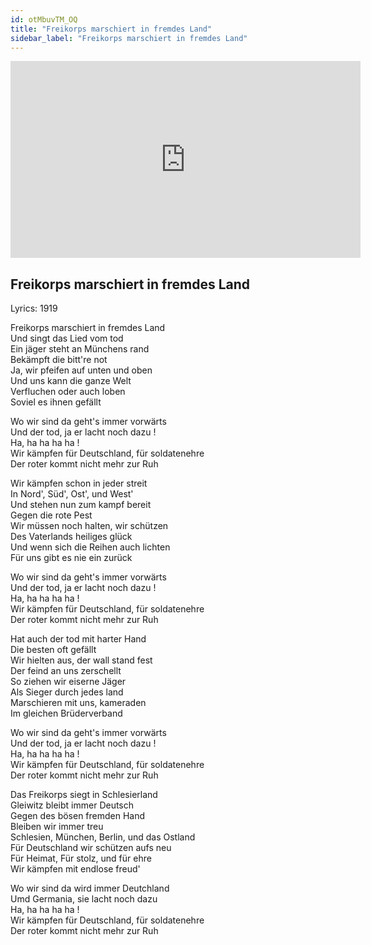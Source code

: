```yaml
---
id: otMbuvTM_OQ
title: "Freikorps marschiert in fremdes Land"
sidebar_label: "Freikorps marschiert in fremdes Land"
---
```


<div class="video-float-container">
  <iframe
    width="560"
    height="315"
    src="https://www.youtube.com/embed/otMbuvTM_OQ"
    title="YouTube video player"
    frameborder="0"
    allow="accelerometer; autoplay; clipboard-write; encrypted-media; gyroscope; picture-in-picture; web-share"
    referrerpolicy="strict-origin-when-cross-origin"
    allowfullscreen
  ></iframe>
</div>

## Freikorps marschiert in fremdes Land

Lyrics: 1919

Freikorps marschiert in fremdes Land  
Und singt das Lied vom tod  
Ein jäger steht an Münchens rand  
Bekämpft die bitt're not  
Ja, wir pfeifen auf unten und oben  
Und uns kann die ganze Welt  
Verfluchen oder auch loben  
Soviel es ihnen gefällt

Wo wir sind da geht's immer vorwärts  
Und der tod, ja er lacht noch dazu !  
Ha, ha ha ha ha !  
Wir kämpfen für Deutschland, für soldatenehre  
Der roter kommt nicht mehr zur Ruh

  
Wir kämpfen schon in jeder streit  
In Nord', Süd', Ost', und West'  
Und stehen nun zum kampf bereit  
Gegen die rote Pest  
Wir müssen noch halten, wir schützen  
Des Vaterlands heiliges glück  
Und wenn sich die Reihen auch lichten  
Für uns gibt es nie ein zurück

Wo wir sind da geht's immer vorwärts  
Und der tod, ja er lacht noch dazu !  
Ha, ha ha ha ha !  
Wir kämpfen für Deutschland, für soldatenehre  
Der roter kommt nicht mehr zur Ruh

  
Hat auch der tod mit harter Hand  
Die besten oft gefällt  
Wir hielten aus, der wall stand fest  
Der feind an uns zerschellt  
So ziehen wir eiserne Jäger  
Als Sieger durch jedes land  
Marschieren mit uns, kameraden  
Im gleichen Brüderverband

Wo wir sind da geht's immer vorwärts  
Und der tod, ja er lacht noch dazu !  
Ha, ha ha ha ha !  
Wir kämpfen für Deutschland, für soldatenehre  
Der roter kommt nicht mehr zur Ruh

  
Das Freikorps siegt in Schlesierland  
Gleiwitz bleibt immer Deutsch  
Gegen des bösen fremden Hand  
Bleiben wir immer treu  
Schlesien, München, Berlin, und das Ostland  
Für Deutschland wir schützen aufs neu  
Für Heimat, Für stolz, und für ehre  
Wir kämpfen mit endlose freud'

Wo wir sind da wird immer Deutchland  
Umd Germania, sie lacht noch dazu  
Ha, ha ha ha ha !  
Wir kämpfen für Deutschland, für soldatenehre  
Der roter kommt nicht mehr zur Ruh
